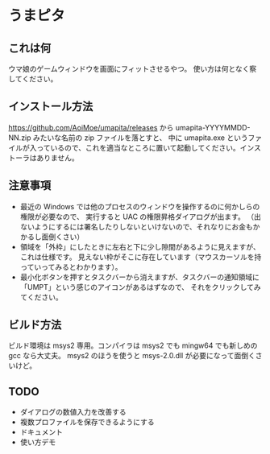 # うまピタ

## これは何
ウマ娘のゲームウィンドウを画面にフィットさせるやつ。
使い方は何となく察してください。

## インストール方法
https://github.com/AoiMoe/umapita/releases から umapita-YYYYMMDD-NN.zip みたいな名前の zip ファイルを落とすと、
中に umapita.exe というファイルが入っているので、これを適当なところに置いて起動してください。インストーラはありません。

## 注意事項
- 最近の Windows では他のプロセスのウィンドウを操作するのに何かしらの権限が必要なので、
  実行すると UAC の権限昇格ダイアログが出ます。
  （出ないようにするには署名したりしないといけないので、それなりにお金もかかるし面倒くさい）
- 領域を「外枠」にしたときに左右と下に少し隙間があるように見えますが、これは仕様です。
  見えない枠がそこに存在しています（マウスカーソルを持っていってみるとわかります）。
- 最小化ボタンを押すとタスクバーから消えますが、タスクバーの通知領域に「UMPT」という感じのアイコンがあるはずなので、
  それをクリックしてみてください。

## ビルド方法
ビルド環境は msys2 専用。コンパイラは msys2 でも mingw64 でも新しめの gcc なら大丈夫。
msys2 のほうを使うと msys-2.0.dll が必要になって面倒くさいけど。

## TODO
- ダイアログの数値入力を改善する
- 複数プロファイルを保存できるようにする
- ドキュメント
- 使い方デモ
